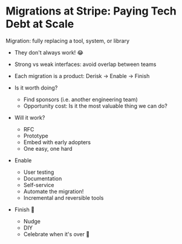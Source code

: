 # Migrations at Stripe: Paying Tech Debt at Scale

Migration: fully replacing a tool, system, or library

- They don't always work! 😂
- Strong vs weak interfaces: avoid overlap between teams
- Each migration is a product: Derisk → Enable → Finish
- Is it worth doing?
    - Find sponsors (i.e. another engineering team)
    - Opportunity cost: Is it the most valuable thing we can do?
- Will it work?
    - RFC
    - Prototype
    - Embed with early adopters
    - One easy, one hard
- Enable
    - User testing
    - Documentation
    - Self-service
    - Automate the migration!
    - Incremental and reversible tools

- Finish 💯
    - Nudge
    - DIY
    - Celebrate when it's over 🎉